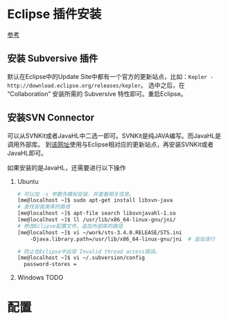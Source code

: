 
# Eclipse 插件安装
[参考](http://www.eclipse.org/subversive/installation-instructions.php )

## 安装 Subversive 插件
默认在Eclipse中的Update Site中都有一个官方的更新站点，比如：`Kepler - http://download.eclipse.org/releases/kepler`。
选中之后，在 “Collaboration” 安装所需的 Subversive 特性即可。重启Eclipse。

## 安装SVN Connector
可以从SVNKit或者JavaHL中二选一即可。SVNKit是纯JAVA编写。而JavaHL是调用外部库。
到[该网址](http://www.polarion.com/products/svn/subversive/download.php)使用与Eclipse相对应的更新站点，再安装SVNKit或者JavaHL即可。

如果安装的是JavaHL，还需要进行以下操作

1.  Ubuntu

    ```sh
    # 可以加 -s 参数先模拟安装，并查看相关信息。
    [me@localhost ~]$ sudo apt-get install libsvn-java
    # 查找安装类库的路径
    [me@localhost ~]$ apt-file search libsvnjavahl-1.so 
    [me@localhost ~]$ ll /usr/lib/x86_64-linux-gnu/jni/
    # 修改Eclipse配置文件，追加外部库的路径
    [me@localhost ~]$ vi ~/work/sts-3.4.0.RELEASE/STS.ini
        -Djava.library.path=/usr/lib/x86_64-linux-gnu/jni  # 追加该行
    
    # 防止在Eclipse中出现 Invalid thread access错误。
    [me@localhost ~]$ vi ~/.subversion/config 
      password-stores = 

    ```
1. Windows
    TODO



# 配置

 